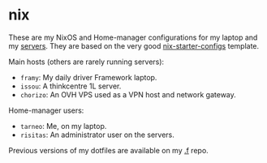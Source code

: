 # nix

These are my NixOS and Home-manager configurations for my laptop and my [servers](https://renn.es). They are based on the very good [nix-starter-configs](https://github.com/Misterio77/nix-starter-configs) template.

Main hosts (others are rarely running servers):
- `framy`: My daily driver Framework laptop.
- `issou`: A thinkcentre 1L server.
- `chorizo`: An OVH VPS used as a VPN host and network gateway.

Home-manager users:
- `tarneo`: Me, on my laptop.
- `risitas`: An administrator user on the servers.

Previous versions of my dotfiles are available on my [.f](https://github.com/tarneaux/.f) repo.
